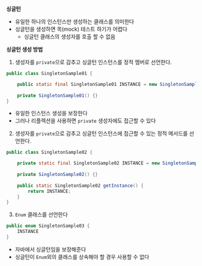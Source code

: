 **싱글턴**
- 유일한 하나의 인스턴스만 생성하는 클래스를 의미한다
- 싱글턴을 생성하면 목(mock) 테스트 하기가 어렵다
  - 싱글턴 클래스의 생성자를 호출 할 수 없음

**싱글턴 생성 방법**
1. 생성자를 `private`으로 감추고 싱글턴 인스턴스를 정적 멤버로 선언한다.
```java
public class SingletonSample01 {

    public static final SingletonSample01 INSTANCE = new SingletonSample01();
    
    private SingletonSample01() {}
}
```
- 유일한 인스턴스 생성을 보장한다
- 그러나 리플렉션을 사용하면 `private` 생성자에도 접근할 수 있다

2. 생성자를 `private`으로 감추고 싱글턴 인스턴스에 접근할 수 있는 정적 메서드를 선언한다.
```java
public class SingletonSample02 {

    private static final SingletonSample02 INSTANCE = new SingletonSample02();
    
    private SingletonSample02() {}
    
    public static SingletonSample02 getInstance() {
        return INSTANCE;
    }
}
```

3. `Enum` 클래스를 선언한다
```java
public enum SingletonSample03 {
    INSTANCE
}
```
- 자바에서 싱글턴임을 보장해준다
- 싱글턴이 `Enum`외의 클래스를 상속해야 할 경우 사용할 수 없다
